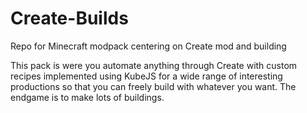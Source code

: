# Create-Builds
Repo for Minecraft modpack centering on Create mod and building

This pack is were you automate anything through Create with custom recipes implemented using KubeJS for a wide range of interesting productions so that you can freely build with whatever you want. The endgame is to make lots of buildings.
